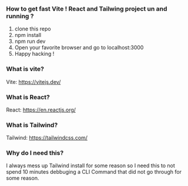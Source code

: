 ### How to get fast Vite ! React and Tailwing project un and running ?

1. clone this repo
2. npm install
3. npm run dev
4. Open your favorite browser and go to localhost:3000
5. Happy hacking !

### What is vite?

Vite: https://vitejs.dev/

### What is React? 

React: https://en.reactjs.org/

### What is Tailwind?

Tailwind: https://tailwindcss.com/

### Why do I need this?

I always mess up Tailwind install for some reason so I need this to not spend 10 minutes debbuging a CLI Command that did not go through for some reason.


